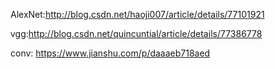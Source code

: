 AlexNet:http://blog.csdn.net/haoji007/article/details/77101921


vgg:http://blog.csdn.net/quincuntial/article/details/77386778

conv: https://www.jianshu.com/p/daaaeb718aed
